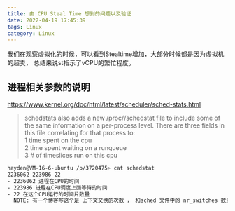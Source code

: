 ```yaml
---
title: 由 CPU Steal Time 想到的问题以及验证
date: 2022-04-19 17:45:39
tags: Linux
category: Linux
---
```


我们在观察虚拟化的时候，可以看到Stealtime增加，大部分时候都是因为虚拟机的超卖， 总结来说st指示了vCPU的繁忙程度。

<!-- more -->

## 进程相关参数的说明
https://www.kernel.org/doc/html/latest/scheduler/sched-stats.html

> schedstats also adds a new /proc/<pid>/schedstat file to include some of the same information on a per-process level. There are three fields in this file correlating for that process to:  
        1 time spent on the cpu  
        2 time spent waiting on a runqueue  
        3 # of timeslices run on this cpu  

```bash
hayden@VM-16-6-ubuntu /p/3720475> cat schedstat
2236062 223986 22
- 2236062 进程在CPU的时间
- 223986 进程在CPU调度上面等待的时间
- 22 在这个CPU运行的时间片数量
  NOTE: 有一个博客写这个是 上下文交换的次数 ， 和sched 文件中的 nr_switches 数量相同， 不能确定是否正确。
```







